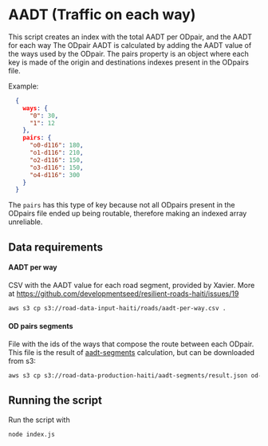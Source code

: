 # AADT (Traffic on each way)

This script creates an index with the total AADT per ODpair, and the AADT for each way
The ODpair AADT is calculated by adding the AADT value of the ways used by the ODpair.
The pairs property is an object where each key is made of the origin and destinations indexes present in the ODpairs file.

Example:
```json
  {
    ways: {
      "0": 30,
      "1": 12
    },
    pairs: {
      "o0-d116": 180,
      "o1-d116": 210,
      "o2-d116": 150,
      "o3-d116": 150,
      "o4-d116": 300
    }
  }
```
The `pairs` has this type of key because not all ODpairs present in the ODpairs file ended up being routable, therefore making an indexed array unreliable.

## Data requirements

#### AADT per way
CSV with the AADT value for each road segment, provided by Xavier.
More at https://github.com/developmentseed/resilient-roads-haiti/issues/19

```bash
aws s3 cp s3://road-data-input-haiti/roads/aadt-per-way.csv .
```


#### OD pairs segments
File with the ids of the ways that compose the route between each ODpair.
This file is the result of [aadt-segments](../aadt-segments/README.md) calculation, but can be downloaded from s3:

```bash
aws s3 cp s3://road-data-production-haiti/aadt-segments/result.json od-pair-segments.json
```

## Running the script
Run the script with

```
node index.js
```
